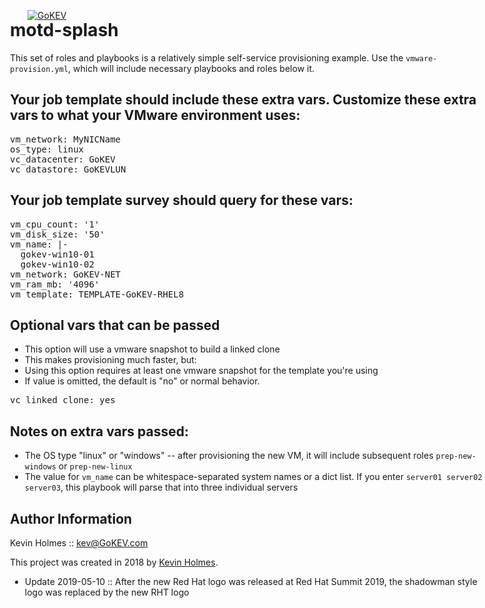 [![GoKEV](http://GoKEV.com/GoKEV200.png)](http://GoKEV.com/)

<div style="position: absolute; top: 40px; left: 200px;">

# motd-splash

This set of roles and playbooks is a relatively simple self-service provisioning example.  Use the `vmware-provision.yml`, which will include necessary playbooks and roles below it.

## Your job template should include these extra vars.  Customize these extra vars to what your VMware environment uses:
<pre>
vm_network: MyNICName
os_type: linux
vc_datacenter: GoKEV
vc_datastore: GoKEVLUN
</pre>

## Your job template survey should query for these vars:
<pre>
vm_cpu_count: '1'
vm_disk_size: '50'
vm_name: |-
  gokev-win10-01
  gokev-win10-02
vm_network: GoKEV-NET
vm_ram_mb: '4096'
vm_template: TEMPLATE-GoKEV-RHEL8
</pre>

## Optional vars that can be passed
- This option will use a vmware snapshot to build a linked clone
- This makes provisioning much faster, but:
- Using this option requires at least one vmware snapshot for the template you're using
- If value is omitted, the default is "no" or normal behavior.
<pre>
vc_linked_clone: yes
</pre>



## Notes on extra vars passed:
- The OS type "linux" or "windows" -- after provisioning the new VM, it will include subsequent roles `prep-new-windows` or `prep-new-linux`
- The value for `vm_name` can be whitespace-separated system names or a dict list.  If you enter `server01 server02 server03`, this playbook will parse that into three individual servers


Author Information
------------------

Kevin Holmes :: kev@GoKEV.com

This project was created in 2018 by [Kevin Holmes](http://GoKEV.com/).

- Update 2019-05-10 :: After the new Red Hat logo was released at Red Hat Summit 2019, the shadowman style logo was replaced by the new RHT logo

